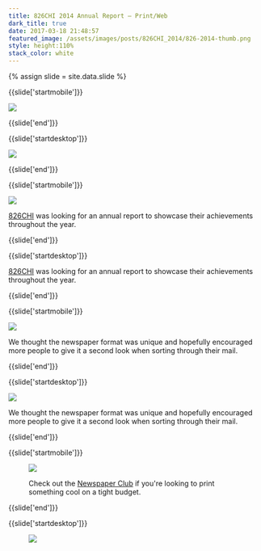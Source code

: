 ```yaml
---
title: 826CHI 2014 Annual Report — Print/Web
dark_title: true
date: 2017-03-18 21:48:57
featured_image: /assets/images/posts/826CHI_2014/826-2014-thumb.png
style: height:110%
stack_color: white
---
```

{% assign slide = site.data.slide %}

{{slide['startmobile']}}

<div><img class='full-height' src='{{ site.url }}/assets/images/posts/826CHI_2014/826-2014-1-mobile.jpg' srcset='{{ site.url }}/assets/images/posts/826CHI_2014/826-2014-1-mobile.jpg 375w, {{ site.url }}/assets/images/posts/826CHI_2014/826-2014-1-mobile@2x.jpg 750w, {{ site.url }}/assets/images/posts/826CHI_2014/826-2014-1-mobile@3x.jpg 1125w'></div>

{{slide['end']}}

{{slide['startdesktop']}}

<div><img class='full-width' src='{{ site.url }}/assets/images/posts/826CHI_2014/826-2014-1@2x.png' srcset='{{ site.url }}/assets/images/posts/826CHI_2014/826-2014-1.png 1024w, {{ site.url }}/assets/images/posts/826CHI_2014/826-2014-1@2x.png 2048w, {{ site.url }}/assets/images/posts/826CHI_2014/826-2014-1@3x.png 3072w'></div>

{{slide['end']}}

{{slide['startmobile']}}

<div><img class='full-height' src='{{ site.url }}/assets/images/posts/826CHI_2014/826-2014-2-mobile.jpg' srcset='{{ site.url }}/assets/images/posts/826CHI_2014/826-2014-2-mobile.jpg 375w, {{ site.url }}/assets/images/posts/826CHI_2014/826-2014-2-mobile@2x.jpg 750w, {{ site.url }}/assets/images/posts/826CHI_2014/826-2014-2-mobile@3x.jpg 1125w'></div>

<p class="bg"><a href='http://826CHI.org/'>826CHI</a> was looking for an annual report to showcase their achievements throughout the year.</p>

{{slide['end']}}

{{slide['startdesktop']}}

<a href='http://826CHI.org/'>826CHI</a> was looking for an annual report to showcase their achievements throughout the year.

{{slide['end']}}

{{slide['startmobile']}}


<div><img class='full-height' src='{{ site.url }}/assets/images/posts/826CHI_2014/826-2015-1.gif'></div>

We thought the newspaper format was unique and hopefully encouraged more people to give it a second look when sorting through their mail.


{{slide['end']}}

{{slide['startdesktop']}}


<div><img src='{{ site.url }}/assets/images/posts/826CHI_2014/826-2014-2@3x.png' srcset='{{ site.url }}/assets/images/posts/826CHI_2014/826-2014-2.png 615w, {{ site.url }}/assets/images/posts/826CHI_2014/826-2014-2@2x.png 1230w, {{ site.url }}/assets/images/posts/826CHI_2014/826-2014-2@3x.png 1845w'></div>

We thought the newspaper format was unique and hopefully encouraged more people to give it a second look when sorting through their mail.

{{slide['end']}}

{{slide['startmobile']}}

<figure>

<div><img class='full-height' src='{{ site.url }}/assets/images/posts/826CHI_2014/826-2014-4-mobile.jpg' srcset='{{ site.url }}/assets/images/posts/826CHI_2014/826-2014-4-mobile.jpg 375w, {{ site.url }}/assets/images/posts/826CHI_2014/826-2014-4-mobile@2x.jpg 750w, {{ site.url }}/assets/images/posts/826CHI_2014/826-2014-4-mobile@3x.jpg 1125w'></div>

<p class='bg-dark'>Check out the <a href='http://www.newspaperclub.com/'>Newspaper Club</a> if you're looking to print something cool on a tight budget.</p>

</figure>

{{slide['end']}}

{{slide['startdesktop']}}

<figure>

<!--- <div><img src='{{ site.url }}/assets/images/posts/826CHI_2014/826-2014-3.png' srcset='{{ site.url }}/assets/images/posts/826CHI_2014/826-2014-3.png 394w, {{ site.url }}/assets/images/posts/826CHI_2014/826-2014-3@2x.png 788w, {{ site.url }}/assets/images/posts/826CHI_2014/826-2014-3@3x.png 1182w'></div>

The gif below replaces the above .png
-->

<div class='row'>

<div><img src='{{ site.url }}/assets/images/posts/826CHI_2014/826-2015-1.gif'></div><!--

--><div><img class='full-height' src='{{ site.url }}/assets/images/posts/826CHI_2014/826-2014-4@3x.png' srcset='{{ site.url }}/assets/images/posts/826CHI_2014/826-2014-4.png 234w, {{ site.url }}/assets/images/posts/826CHI_2014/826-2014-4@2x.png 468w, {{ site.url }}/assets/images/posts/826CHI_2014/826-2014-4@3x.png 702w'></div>

</div>

<figcaption>Check out the <a href='http://www.newspaperclub.com/'>Newspaper Club</a> if you were looking to print something cool on a tight budget.</figcaption>

</figure>

{{slide['end']}}

{{slide['startmobile']}}

<div><img class='full-height' src='{{ site.url }}/assets/images/posts/826CHI_2014/826-2014-5-mobile.jpg' srcset='{{ site.url }}/assets/images/posts/826CHI_2014/826-2014-5-mobile.jpg 554w, {{ site.url }}/assets/images/posts/826CHI_2014/826-2014-5-mobile@2x.jpg 1108w, {{ site.url }}/assets/images/posts/826CHI_2014/826-2014-5-mobile@3x.jpg 1662w'></div>

<p class='bg-dark'>I stumbled my way through <a href='http://826chi.org/2014/'>building a website</a> version of the report.</p>

{{slide['end']}}

{{slide['startdesktop']}}

I stumbled my way through <a href='http://826chi.org/2014/'>building a website</a> to for sharing the content on social media and email campaigns.

<div><img src='{{ site.url }}/assets/images/posts/826CHI_2014/826-2014-5@3x.png' srcset='{{ site.url }}/assets/images/posts/826CHI_2014/826-2014-5.png 554w, {{ site.url }}/assets/images/posts/826CHI_2014/826-2014-5@2x.png 1108w, {{ site.url }}/assets/images/posts/826CHI_2014/826-2014-5@3x.png 1662w'></div>

{{slide['end']}}